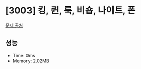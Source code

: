 # [3003] 킹, 퀸, 룩, 비숍, 나이트, 폰

[문제 출처](https://www.acmicpc.net/problem/3003)

## 성능

- Time: 0ms
- Memory: 2.02MB